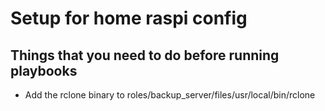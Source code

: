 # Setup for home raspi config

## Things that you need to do before running playbooks

* Add the rclone binary to roles/backup_server/files/usr/local/bin/rclone
